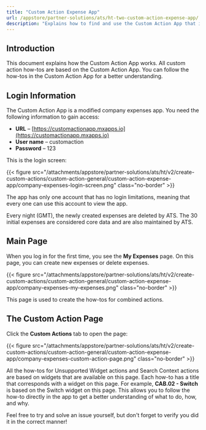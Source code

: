 ```yaml
---
title: "Custom Action Expense App"
url: /appstore/partner-solutions/ats/ht-two-custom-action-expense-app/
description: "Explains how to find and use the Custom Action App that is used in the how-tos."
---
```


## Introduction

This document explains how the Custom Action App works. All custom action how-tos are based on the Custom Action App. You can follow the how-tos in the Custom Action App for a better understanding.

## Login Information

The Custom Action App is a modified company expenses app. You need the following information to gain access:

* **URL** – [https://customactionapp.mxapps.io](https://customactionapp.mxapps.io)
* **User name** – customaction
* **Password** – 123

This is the login screen:

{{< figure src="/attachments/appstore/partner-solutions/ats/ht/v2/create-custom-actions/custom-action-general/custom-action-expense-app/company-expenses-login-screen.png" class="no-border" >}}

The app has only one account that has no login limitations, meaning that every one can use this account to view the app.

Every night (GMT), the newly created expenses are deleted by ATS. The 30 initial expenses are considered core data and are also maintained by ATS.

## Main Page

When you log in for the first time, you see the **My Expenses** page. On this page, you can create new expenses or delete expenses.

{{< figure src="/attachments/appstore/partner-solutions/ats/ht/v2/create-custom-actions/custom-action-general/custom-action-expense-app/company-expenses-my-expenses.png" class="no-border" >}}

This page is used to create the how-tos for combined actions.

## The Custom Action Page

Click the **Custom Actions** tab to open the page:

{{< figure src="/attachments/appstore/partner-solutions/ats/ht/v2/create-custom-actions/custom-action-general/custom-action-expense-app/company-expenses-custom-action-page.png" class="no-border" >}}

All the how-tos for Unsupported Widget actions and Search Context actions are based on widgets that are available on this page. Each how-to has a title that corresponds with a widget on this page. For example, **CAB.02 - Switch** is based on the Switch widget on this page. This allows you to follow the how-to directly in the app to get a better understanding of what to do, how, and why.

Feel free to try and solve an issue yourself, but don't forget to verify you did it in the correct manner!
